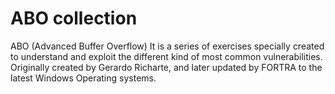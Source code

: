 # ABO collection

ABO (Advanced Buffer Overflow) It is a series of exercises specially created to understand and exploit the different kind of most common vulnerabilities.
Originally created by Gerardo Richarte, and later updated by FORTRA to the latest Windows Operating systems.
